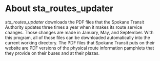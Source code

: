 # About sta_routes_updater

*sta_routes_updater* downloads the PDF files that the Spokane Transit Authority updates three times a year when it makes its route service changes.  Those changes are made in January, May, and September.  With this program, all of those files can be downloaded automatically into the current working directory.  The PDF files that Spokane Transit puts on their website are PDF versions of the physical route information pamphlets that they provide on their buses and at their plazas.
